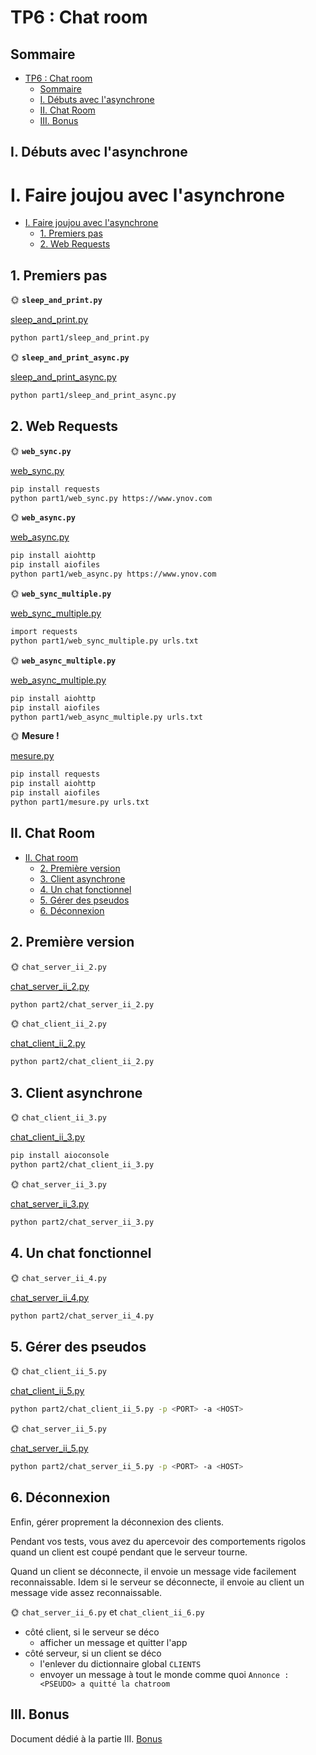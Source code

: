 # TP6 : Chat room

## Sommaire

- [TP6 : Chat room](#tp6--chat-room)
    - [Sommaire](#sommaire)
    - [I. Débuts avec l'asynchrone](#i-débuts-avec-lasynchrone)
    - [II. Chat Room](#ii-chat-room)
    - [III. Bonus](#iii-bonus)

## I. Débuts avec l'asynchrone

# I. Faire joujou avec l'asynchrone

- [I. Faire joujou avec l'asynchrone](#i-faire-joujou-avec-lasynchrone)
    - [1. Premiers pas](#1-premiers-pas)
    - [2. Web Requests](#2-web-requests)

## 1. Premiers pas

🌞 **`sleep_and_print.py`**

[sleep_and_print.py](part1/sleep_and_print.py)

```bash
python part1/sleep_and_print.py
```

🌞 **`sleep_and_print_async.py`**

[sleep_and_print_async.py](part1/sleep_and_print_async.py)

```bash
python part1/sleep_and_print_async.py
```

## 2. Web Requests

🌞 **`web_sync.py`**

[web_sync.py](part1/web_sync.py)

```bash
pip install requests
python part1/web_sync.py https://www.ynov.com
```

🌞 **`web_async.py`**

[web_async.py](part1/web_async.py)

```bash
pip install aiohttp
pip install aiofiles
python part1/web_async.py https://www.ynov.com
```

🌞 **`web_sync_multiple.py`**

[web_sync_multiple.py](part1/web_sync_multiple.py)

```bash
import requests
python part1/web_sync_multiple.py urls.txt
```

🌞 **`web_async_multiple.py`**

[web_async_multiple.py](part1/web_async_multiple.py)

```bash
pip install aiohttp
pip install aiofiles
python part1/web_async_multiple.py urls.txt
```

🌞 **Mesure !**

[mesure.py](part1/mesure.py)

```bash
pip install requests
pip install aiohttp
pip install aiofiles
python part1/mesure.py urls.txt
```

## II. Chat Room

- [II. Chat room](#ii-chat-room)
  - [2. Première version](#2-première-version)
  - [3. Client asynchrone](#3-client-asynchrone)
  - [4. Un chat fonctionnel](#4-un-chat-fonctionnel)
  - [5. Gérer des pseudos](#5-gérer-des-pseudos)
  - [6. Déconnexion](#6-déconnexion)

## 2. Première version



🌞 `chat_server_ii_2.py`

[chat_server_ii_2.py](part2/chat_server_ii_2.py)
```bash
python part2/chat_server_ii_2.py
```

🌞 `chat_client_ii_2.py`

[chat_client_ii_2.py](part2/chat_client_ii_2.py)
```bash
python part2/chat_client_ii_2.py
```
## 3. Client asynchrone


🌞 `chat_client_ii_3.py`

[chat_client_ii_3.py](part2/chat_client_ii_3.py)
```bash
pip install aioconsole
python part2/chat_client_ii_3.py
```

🌞 `chat_server_ii_3.py`

[chat_server_ii_3.py](part2/chat_server_ii_3.py)
```bash
python part2/chat_server_ii_3.py
```

## 4. Un chat fonctionnel


🌞 `chat_server_ii_4.py`

[chat_server_ii_4.py](part2/chat_server_ii_4.py)
```bash
python part2/chat_server_ii_4.py
```

## 5. Gérer des pseudos


🌞 `chat_client_ii_5.py`

[chat_client_ii_5.py](part2/chat_client_ii_5.py)
```bash
python part2/chat_client_ii_5.py -p <PORT> -a <HOST>
```

🌞 `chat_server_ii_5.py`

[chat_server_ii_5.py](part2/chat_server_ii_5.py)
```bash
python part2/chat_server_ii_5.py -p <PORT> -a <HOST>
```

## 6. Déconnexion

Enfin, gérer proprement la déconnexion des clients.

Pendant vos tests, vous avez du apercevoir des comportements rigolos quand un client est coupé pendant que le serveur tourne.

Quand un client se déconnecte, il envoie un message vide facilement reconnaissable. Idem si le serveur se déconnecte, il envoie au client un message vide assez reconnaissable.

🌞 `chat_server_ii_6.py` et `chat_client_ii_6.py`

- côté client, si le serveur se déco
  - afficher un message et quitter l'app
- côté serveur, si un client se déco
  - l'enlever du dictionnaire global `CLIENTS`
  - envoyer un message à tout le monde comme quoi `Annonce : <PSEUDO> a quitté la chatroom`

## III. Bonus

Document dédié à la partie III. [Bonus](./bonus.md)